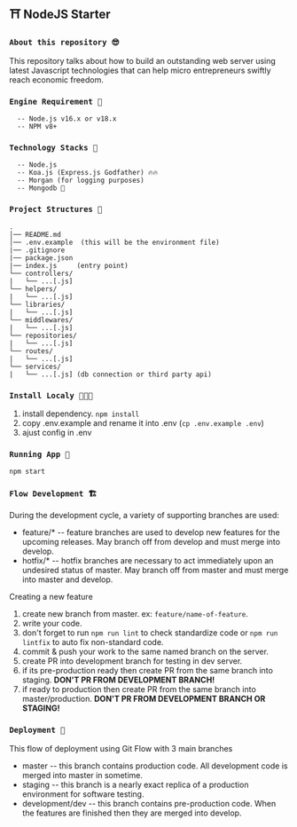 ## ⛩ **NodeJS Starter**

### **`About this repository 😎`**
This repository talks about how to build an outstanding web server using latest Javascript technologies that can help micro entrepreneurs swiftly reach economic freedom.

### **`Engine Requirement 🚜`**
```
  -- Node.js v16.x or v18.x
  -- NPM v8+
```

### **`Technology Stacks 🍔`**
```
  -- Node.js
  -- Koa.js (Express.js Godfather) 🔥🔥
  -- Morgan (for logging purposes)
  -- Mongodb 💾
```

### **`Project Structures 🏢`**
```
.
│── README.md
│── .env.example  (this will be the environment file)
|── .gitignore
|── package.json
|── index.js     (entry point)
└── controllers/
|   └── ...[.js]
└── helpers/
|   └── ...[.js]
└── libraries/
|   └── ...[.js]
└── middlewares/
|   └── ...[.js]
└── repositories/
|   └── ...[.js]
└── routes/
|   └── ...[.js]
└── services/
|   └── ...[.js] (db connection or third party api)
```

### **`Install Localy 🧑🏼‍🔧`**
1. install dependency. `npm install`  
1. copy .env.example and rename it into .env (`cp .env.example .env`)
1. ajust config in .env

### **`Running App 👟`**
`npm start`  

### **`Flow Development 🏗`**
During the development cycle, a variety of supporting branches are used:  

- feature/* -- feature branches are used to develop new features for the upcoming releases. May branch off from develop and must merge into develop.
- hotfix/* -- hotfix branches are necessary to act immediately upon an undesired status of master. May branch off from master and must merge into master and develop.

Creating a new feature  

1. create new branch from master. ex: `feature/name-of-feature`.
1. write your code.
1. don't forget to run `npm run lint` to check standardize code or `npm run lintfix` to auto fix non-standard code.
1. commit & push your work to the same named branch on the server.
1. create PR into development branch for testing in dev server.
1. if its pre-production ready then create PR from the same branch into staging. **DON'T PR FROM DEVELOPMENT BRANCH!**
1. if ready to production then create PR from the same branch into master/production. **DON'T PR FROM DEVELOPMENT BRANCH OR STAGING!**

### **`Deployment 🚀`**
This flow of deployment using Git Flow with 3 main branches  

- master -- this branch contains production code. All development code is merged into master in sometime.
- staging -- this branch is a nearly exact replica of a production environment for software testing.
- development/dev -- this branch contains pre-production code. When the features are finished then they are merged into develop.
